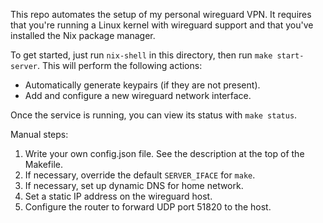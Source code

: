 This repo automates the setup of my personal wireguard VPN.
It requires that you're running a Linux kernel with wireguard support and that you've installed the Nix package manager.

To get started, just run `nix-shell` in this directory, then run `make start-server`.
This will perform the following actions:

* Automatically generate keypairs (if they are not present).
* Add and configure a new wireguard network interface.

Once the service is running, you can view its status with `make status`.

Manual steps:

1. Write your own config.json file. See the description at the top of the Makefile.
1. If necessary, override the default `SERVER_IFACE` for `make`.
1. If necessary, set up dynamic DNS for home network.
1. Set a static IP address on the wireguard host.
1. Configure the router to forward UDP port 51820 to the host.
